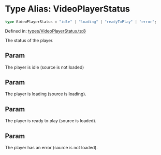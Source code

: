 # Type Alias: VideoPlayerStatus

```ts
type VideoPlayerStatus = "idle" | "loading" | "readyToPlay" | "error";
```

Defined in: [types/VideoPlayerStatus.ts:8](https://github.com/TheWidlarzGroup/react-native-video-v7/blob/d4046f8eca07df9e2ec69f8007c800ebf23ec7a7/packages/react-native-video/src/core/types/VideoPlayerStatus.ts#L8)

The status of the player.

## Param

The player is idle (source is not loaded)

## Param

The player is loading (source is loading).

## Param

The player is ready to play (source is loaded).

## Param

The player has an error (source is not loaded).
